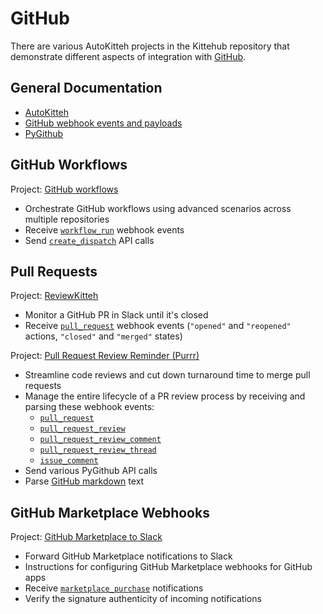 # GitHub

There are various AutoKitteh projects in the Kittehub repository that demonstrate different aspects of integration with [GitHub](https://github.com).

## General Documentation

- [AutoKitteh](https://docs.autokitteh.com/integrations/github)
- [GitHub webhook events and payloads](https://docs.github.com/en/webhooks/webhook-events-and-payloads)
- [PyGithub](https://pygithub.readthedocs.io/en/stable/)

## GitHub Workflows

Project: [GitHub workflows](/devops/github_workflows/)

- Orchestrate GitHub workflows using advanced scenarios across multiple repositories
- Receive [`workflow_run`](https://docs.github.com/en/actions/writing-workflows/choosing-when-your-workflow-runs/events-that-trigger-workflows#workflow_run) webhook events
- Send [`create_dispatch`](https://pygithub.readthedocs.io/en/stable/github_objects/Workflow.html) API calls

## Pull Requests

Project: [ReviewKitteh](/devops/reviewkitteh/)

- Monitor a GitHub PR in Slack until it's closed
- Receive [`pull_request`](https://docs.github.com/en/webhooks/webhook-events-and-payloads#pull_request) webhook events (`"opened"` and `"reopened"` actions, `"closed"` and `"merged"` states)

Project: [Pull Request Review Reminder (Purrr)](/devops/purrr/)

- Streamline code reviews and cut down turnaround time to merge pull requests
- Manage the entire lifecycle of a PR review process by receiving and parsing these webhook events:
  - [`pull_request`](https://docs.github.com/en/webhooks/webhook-events-and-payloads#pull_request)
  - [`pull_request_review`](https://docs.github.com/en/webhooks/webhook-events-and-payloads#pull_request_review)
  - [`pull_request_review_comment`](https://docs.github.com/en/webhooks/webhook-events-and-payloads#pull_request_review_comment)
  - [`pull_request_review_thread`](https://docs.github.com/en/webhooks/webhook-events-and-payloads#pull_request_review_thread)
  - [`issue_comment`](https://docs.github.com/en/webhooks/webhook-events-and-payloads#issue_comment)
- Send various PyGithub API calls
- Parse [GitHub markdown](/devops/purrr/text_utils.py) text

## GitHub Marketplace Webhooks

Project: [GitHub Marketplace to Slack](/github_marketplace_to_slack/)

- Forward GitHub Marketplace notifications to Slack
- Instructions for configuring GitHub Marketplace webhooks for GitHub apps
- Receive [`marketplace_purchase`](https://docs.github.com/en/webhooks/webhook-events-and-payloads#marketplace_purchase) notifications
- Verify the signature authenticity of incoming notifications
